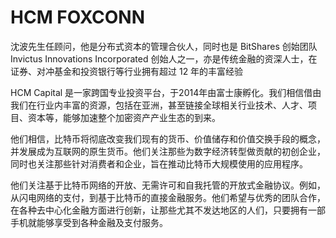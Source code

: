 # HCM FOXCONN

沈波先生任顾问，他是分布式资本的管理合伙人，同时也是 BitShares 创始团队 Invictus Innovations Incorporated 创始人之一，亦是传统金融的资深人士，在证券、对冲基金和投资银行等行业拥有超过 12 年的丰富经验

HCM Capital 是一家跨国专业投资平台，于2014年由富士康孵化。我们相信借由我们在行业内丰富的资源，包括在亚洲，甚至链接全球相关行业技术、人才、项目、资本等，能够加速整个加密资产产业生态的到来。

他们相信，比特币将彻底改变我们现有的货币、价值储存和价值交换手段的概念，并发展成为互联网的原生货币。他们关注那些为数字经济转型做贡献的初创企业，同时也关注那些针对消费者和企业，旨在推动比特币大规模使用的应用程序。

他们关注基于比特币网络的开放、无需许可和自我托管的开放式金融协议。例如，从闪电网络的支付，到基于比特币的直接金融服务。他们希望与优秀的团队合作，在各种去中心化金融方面进行创新，让那些尤其不发达地区的人们，只要拥有一部手机就能够享受到各种金融及支付服务。
